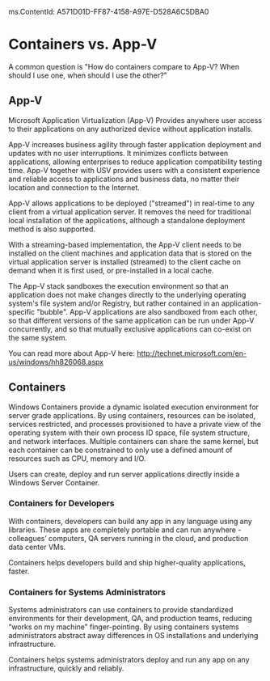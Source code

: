 ms.ContentId: A571D01D-FF87-4158-A97E-D528A6C5DBA0

# Containers vs. App-V

A common question is "How do containers compare to App-V?  When should I use one, when should I use the other?"

## App-V

Microsoft Application Virtualization (App-V) Provides anywhere user access to their applications on any authorized device without application installs. 

App-V increases business agility through faster application deployment and updates with no user interruptions. It minimizes conflicts between applications, allowing enterprises to reduce application compatibility testing time. App-V together with USV provides users with a consistent experience and reliable access to applications and business data, no matter their location and connection to the Internet.

App-V allows applications to be deployed ("streamed") in real-time to any client from a virtual application server. It removes the need for traditional local installation of the applications, although a standalone deployment method is also supported. 

With a streaming-based implementation, the App-V client needs to be installed on the client machines and application data that is stored on the virtual application server is installed (streamed) to the client cache on demand when it is first used, or pre-installed in a local cache. 

The App-V stack sandboxes the execution environment so that an application does not make changes directly to the underlying operating system's file system and/or Registry, but rather contained in an application-specific "bubble". App-V applications are also sandboxed from each other, so that different versions of the same application can be run under App-V concurrently, and so that mutually exclusive applications can co-exist on the same system.

You can read more about App-V here: http://technet.microsoft.com/en-us/windows/hh826068.aspx

## Containers

Windows Containers provide a dynamic isolated execution environment for server grade applications.  By using containers, resources can be isolated, services restricted, and processes provisioned to have a private view of the operating system with their own process ID space, file system structure, and network interfaces. Multiple containers can share the same kernel, but each container can be constrained to only use a defined amount of resources such as CPU, memory and I/O.

Users can create, deploy and run server applications directly inside a Windows Server Container.

### Containers for Developers  

With containers, developers can build any app in any language using any libraries. These apps are completely portable and can run anywhere - colleagues’ computers, QA servers running in the cloud, and production data center VMs.  

Containers helps developers build and ship higher-quality applications, faster. 

### Containers for Systems Administrators

Systems administrators can use containers to provide standardized environments for their development, QA, and production teams, reducing “works on my machine” finger-pointing. By using containers  systems administrators abstract away differences in OS installations and underlying infrastructure. 

Containers helps systems administrators deploy and run any app on any infrastructure, quickly and reliably. 

